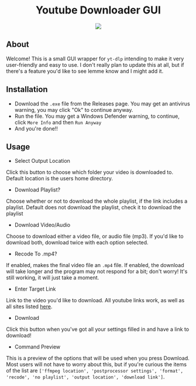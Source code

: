<h1 align="center">Youtube Downloader GUI</h1>
<p align="center"><img src="https://github.com/user-attachments/assets/6a5c740f-0e04-4a18-836b-d564a69c63e3" /></p>

## About

Welcome! This is a small GUI wrapper for `yt-dlp` intending to make it very user-friendly and easy to use. I don't really plan to update this at all, but if there's a feature you'd like to see lemme know and I might add it.

## Installation

- Download the `.exe` file from the Releases page. You may get an antivirus warning, you may click "Ok" to continue anyway.
- Run the file. You may get a Windows Defender warning, to continue, click `More Info` and then `Run Anyway`
- And you're done!!

## Usage

- Select Output Location

Click this button to choose which folder your video is downloaded to. Default location is the users home directory.

- Download Playlist?

Choose whether or not to download the whole playlist, if the link includes a playlist. Default does not download the playlist, check it to download the playlist

- Download Video/Audio

Choose to download either a video file, or audio file (mp3). If you'd like to download both, download twice with each option selected.

- Recode To .mp4?

If enabled, makes the final video file an `.mp4` file. If enabled, the download will take longer and the program may not respond for a bit; don't worry! It's still working, it will just take a moment.

- Enter Target Link

Link to the video you'd like to download. All youtube links work, as well as all sites listed [here](https://github.com/yt-dlp/yt-dlp/blob/master/supportedsites.md).

- Download

Click this button when you've got all your settings filled in and have a link to download!

- Command Preview

This is a preview of the options that will be used when you press Download. Most users will not have to worry about this, but if you're curious the items of the list are `['ffmpeg location', 'postprocessor settings', 'format', 'recode', 'no playlist', 'output location', 'download link']`.
